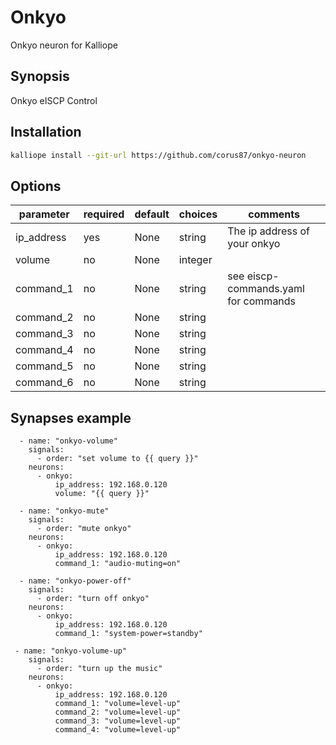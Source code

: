 # Onkyo
Onkyo neuron for Kalliope
## Synopsis

Onkyo eISCP Control

## Installation
```bash
kalliope install --git-url https://github.com/corus87/onkyo-neuron
```

## Options

| parameter   | required   | default      | choices   | comments                            |
|-------------|------------|--------------|-----------|-------------------------------------|
| ip_address  | yes        | None         | string    | The ip address of your onkyo        |
| volume      | no         | None         | integer   |                                     |
| command_1   | no         | None         | string    | see eiscp-commands.yaml for commands|
| command_2   | no         | None         | string    |                                     |
| command_3   | no         | None         | string    |                                     |
| command_4   | no         | None         | string    |                                     |
| command_5   | no         | None         | string    |                                     |
| command_6   | no         | None         | string    |                                     |

## Synapses example
```
  - name: "onkyo-volume"
    signals:  
      - order: "set volume to {{ query }}"    
    neurons:
      - onkyo:
          ip_address: 192.168.0.120
          volume: "{{ query }}"
  
  - name: "onkyo-mute"
    signals:  
      - order: "mute onkyo"
    neurons:
      - onkyo:
          ip_address: 192.168.0.120
          command_1: "audio-muting=on"
  
  - name: "onkyo-power-off"
    signals:  
      - order: "turn off onkyo"  
    neurons:
      - onkyo:
          ip_address: 192.168.0.120
          command_1: "system-power=standby"
 
 - name: "onkyo-volume-up"
    signals:
      - order: "turn up the music"
    neurons:
      - onkyo:
          ip_address: 192.168.0.120
          command_1: "volume=level-up"
          command_2: "volume=level-up"
          command_3: "volume=level-up"
          command_4: "volume=level-up"
```
